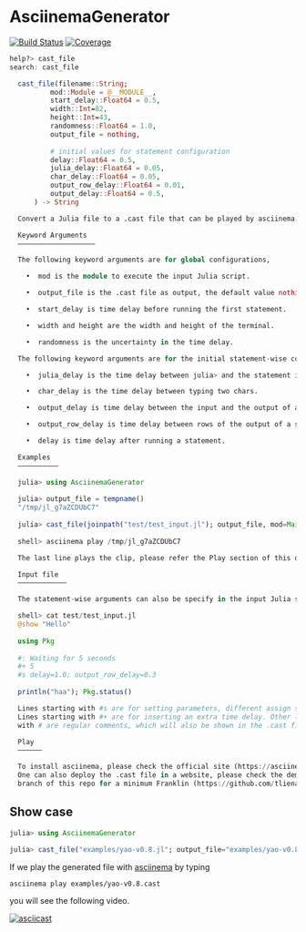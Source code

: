 # AsciinemaGenerator

[![Build Status](https://github.com/GiggleLiu/AsciinemaGenerator.jl/actions/workflows/CI.yml/badge.svg?branch=main)](https://github.com/GiggleLiu/AsciinemaGenerator.jl/actions/workflows/CI.yml?query=branch%3Amain)
[![Coverage](https://codecov.io/gh/GiggleLiu/AsciinemaGenerator.jl/branch/main/graph/badge.svg)](https://codecov.io/gh/GiggleLiu/AsciinemaGenerator.jl)

```julia
help?> cast_file
search: cast_file

  cast_file(filename::String;
          mod::Module = @__MODULE__,
          start_delay::Float64 = 0.5,
          width::Int=82,
          height::Int=43,
          randomness::Float64 = 1.0,
          output_file = nothing,
  
          # initial values for statement configuration
          delay::Float64 = 0.5,
          julia_delay::Float64 = 0.05,
          char_delay::Float64 = 0.05,
          output_row_delay::Float64 = 0.01,
          output_delay::Float64 = 0.5,
      ) -> String

  Convert a Julia file to a .cast file that can be played by asciinema. The return value is a string as the content of the .cast file.

  Keyword Arguments
  –––––––––––––––––––

  The following keyword arguments are for global configurations,

    •  mod is the module to execute the input Julia script.

    •  output_file is the .cast file as output, the default value nothing for not generating a file.

    •  start_delay is time delay before running the first statement.

    •  width and height are the width and height of the terminal.

    •  randomness is the uncertainty in the time delay.

  The following keyword arguments are for the initial statement-wise configurations,

    •  julia_delay is the time delay between julia> and the statement input.

    •  char_delay is the time delay between typing two chars.

    •  output_delay is time delay between the input and the output of a statement.

    •  output_row_delay is time delay between rows of the output of a statement.

    •  delay is time delay after running a statement.

  Examples
  ––––––––––

  julia> using AsciinemaGenerator
  
  julia> output_file = tempname()
  "/tmp/jl_g7aZCDUbC7"
  
  julia> cast_file(joinpath("test/test_input.jl"); output_file, mod=Main);
  
  shell> asciinema play /tmp/jl_g7aZCDUbC7

  The last line plays the clip, please refer the Play section of this docstring.

  Input file
  ––––––––––––

  The statement-wise arguments can also be specify in the input Julia source file. e.g.

  shell> cat test/test_input.jl
  @show "Hello"
  
  using Pkg
  
  #: Waiting for 5 seconds
  #+ 5
  #s delay=1.0; output_row_delay=0.3
  
  println("haa"); Pkg.status()

  Lines starting with #s are for setting parameters, different assign statements should be separated by ;.
  Lines starting with #+ are for inserting an extra time delay. Other lines starting
  with # are regular comments, which will also be shown in the .cast file!

  Play
  ––––––

  To install asciinema, please check the official site (https://asciinema.org/docs/installation).
  One can also deploy the .cast file in a website, please check the demo folder in the demo
  branch of this repo for a minimum Franklin (https://github.com/tlienart/Franklin.jl) static site example.
  ```

## Show case

```julia
julia> using AsciinemaGenerator

julia> cast_file("examples/yao-v0.8.jl"; output_file="examples/yao-v0.8.cast", mod=Main);
```

If we play the generated file with [asciinema](https://asciinema.org/) by typing
```bash
asciinema play examples/yao-v0.8.cast
```
you will see the following video.

[![asciicast](https://asciinema.org/a/3uH0416aRjNMolXXn8Orhl4HH.svg)](https://asciinema.org/a/3uH0416aRjNMolXXn8Orhl4HH)